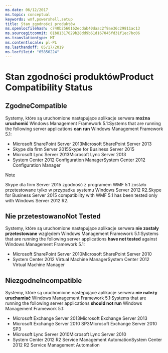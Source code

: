 ```yaml
---
ms.date: 06/12/2017
ms.topic: conceptual
keywords: wmf,powershell,setup
title: Stan zgodności produktów
ms.openlocfilehash: c740b2560162ecdab40daac2f9ae36c29811ac13
ms.sourcegitcommit: 01b81317029b28dd9b61d167045fd31f1ec7bc06
ms.translationtype: MT
ms.contentlocale: pl-PL
ms.lasthandoff: 05/17/2019
ms.locfileid: "65856224"
---
```

# <a name="product-compatibility-status"></a><span data-ttu-id="44923-103">Stan zgodności produktów</span><span class="sxs-lookup"><span data-stu-id="44923-103">Product Compatibility Status</span></span>

## <a name="compatible"></a><span data-ttu-id="44923-104">Zgodne</span><span class="sxs-lookup"><span data-stu-id="44923-104">Compatible</span></span>

<span data-ttu-id="44923-105">Systemy, które są uruchomione następujące aplikacje serwera **można uruchomić** Windows Management Framework 5.1:</span><span class="sxs-lookup"><span data-stu-id="44923-105">Systems that are running the following server applications **can run** Windows Management Framework 5.1:</span></span>

- <span data-ttu-id="44923-106">Microsoft SharePoint Server 2013</span><span class="sxs-lookup"><span data-stu-id="44923-106">Microsoft SharePoint Server 2013</span></span>
- <span data-ttu-id="44923-107">Skype dla firm Server 2015</span><span class="sxs-lookup"><span data-stu-id="44923-107">Skype for Business Server 2015</span></span>
- <span data-ttu-id="44923-108">Microsoft Lync Server 2013</span><span class="sxs-lookup"><span data-stu-id="44923-108">Microsoft Lync Server 2013</span></span>
- <span data-ttu-id="44923-109">System Center 2012 Configuration Manager</span><span class="sxs-lookup"><span data-stu-id="44923-109">System Center 2012 Configuration Manager</span></span>

> [!NOTE]
> <span data-ttu-id="44923-110">Skype dla firm Server 2015 zgodność z programem WMF 5.1 zostało przetestowane tylko w przypadku systemu Windows Server 2012 R2.</span><span class="sxs-lookup"><span data-stu-id="44923-110">Skype for Business Server 2015 compatibility with WMF 5.1 has been tested only with Windows Server 2012 R2.</span></span>

## <a name="not-tested"></a><span data-ttu-id="44923-111">Nie przetestowano</span><span class="sxs-lookup"><span data-stu-id="44923-111">Not Tested</span></span>

<span data-ttu-id="44923-112">Systemy, które są uruchomione następujące aplikacje serwera **nie zostały przetestowane** względem Windows Management Framework 5.1:</span><span class="sxs-lookup"><span data-stu-id="44923-112">Systems that are running the following server applications **have not tested** against Windows Management Framework 5.1:</span></span>

- <span data-ttu-id="44923-113">Microsoft SharePoint Server 2010</span><span class="sxs-lookup"><span data-stu-id="44923-113">Microsoft SharePoint Server 2010</span></span>
- <span data-ttu-id="44923-114">System Center 2012 Virtual Machine Manager</span><span class="sxs-lookup"><span data-stu-id="44923-114">System Center 2012 Virtual Machine Manager</span></span>

## <a name="incompatible"></a><span data-ttu-id="44923-115">Niezgodne</span><span class="sxs-lookup"><span data-stu-id="44923-115">Incompatible</span></span>

<span data-ttu-id="44923-116">Systemy, które są uruchomione następujące aplikacje serwera **nie należy uruchamiać** Windows Management Framework 5.1:</span><span class="sxs-lookup"><span data-stu-id="44923-116">Systems that are running the following server applications **should not run** Windows Management Framework 5.1:</span></span>

- <span data-ttu-id="44923-117">Microsoft Exchange Server 2013</span><span class="sxs-lookup"><span data-stu-id="44923-117">Microsoft Exchange Server 2013</span></span>
- <span data-ttu-id="44923-118">Microsoft Exchange Server 2010 SP3</span><span class="sxs-lookup"><span data-stu-id="44923-118">Microsoft Exchange Server 2010 SP3</span></span>
- <span data-ttu-id="44923-119">Microsoft Lync Server 2010</span><span class="sxs-lookup"><span data-stu-id="44923-119">Microsoft Lync Server 2010</span></span>
- <span data-ttu-id="44923-120">System Center 2012 R2 Service Management Automation</span><span class="sxs-lookup"><span data-stu-id="44923-120">System Center 2012 R2 Service Management Automation</span></span>
